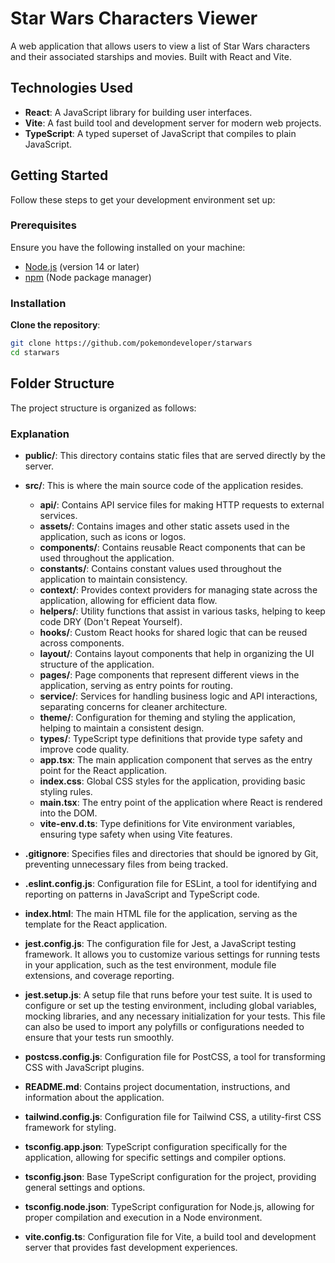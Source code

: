 # Star Wars Characters Viewer

A web application that allows users to view a list of Star Wars characters and their associated starships and movies. Built with React and Vite.

## Technologies Used

- **React**: A JavaScript library for building user interfaces.
- **Vite**: A fast build tool and development server for modern web projects.
- **TypeScript**: A typed superset of JavaScript that compiles to plain JavaScript.

## Getting Started

Follow these steps to get your development environment set up:

### Prerequisites

Ensure you have the following installed on your machine:

- [Node.js](https://nodejs.org/en/) (version 14 or later)
- [npm](https://www.npmjs.com/) (Node package manager)

### Installation

**Clone the repository**:

```bash
git clone https://github.com/pokemondeveloper/starwars
cd starwars
```

## Folder Structure

The project structure is organized as follows:

### Explanation

- **public/**: This directory contains static files that are served directly by the server.

- **src/**: This is where the main source code of the application resides.

  - **api/**: Contains API service files for making HTTP requests to external services.
  - **assets/**: Contains images and other static assets used in the application, such as icons or logos.
  - **components/**: Contains reusable React components that can be used throughout the application.
  - **constants/**: Contains constant values used throughout the application to maintain consistency.
  - **context/**: Provides context providers for managing state across the application, allowing for efficient data flow.
  - **helpers/**: Utility functions that assist in various tasks, helping to keep code DRY (Don't Repeat Yourself).
  - **hooks/**: Custom React hooks for shared logic that can be reused across components.
  - **layout/**: Contains layout components that help in organizing the UI structure of the application.
  - **pages/**: Page components that represent different views in the application, serving as entry points for routing.
  - **service/**: Services for handling business logic and API interactions, separating concerns for cleaner architecture.
  - **theme/**: Configuration for theming and styling the application, helping to maintain a consistent design.
  - **types/**: TypeScript type definitions that provide type safety and improve code quality.
  - **app.tsx**: The main application component that serves as the entry point for the React application.
  - **index.css**: Global CSS styles for the application, providing basic styling rules.
  - **main.tsx**: The entry point of the application where React is rendered into the DOM.
  - **vite-env.d.ts**: Type definitions for Vite environment variables, ensuring type safety when using Vite features.

- **.gitignore**: Specifies files and directories that should be ignored by Git, preventing unnecessary files from being tracked.
- **.eslint.config.js**: Configuration file for ESLint, a tool for identifying and reporting on patterns in JavaScript and TypeScript code.
- **index.html**: The main HTML file for the application, serving as the template for the React application.
- **jest.config.js**: The configuration file for Jest, a JavaScript testing framework. It allows you to customize various settings for running tests in your application, such as the test environment, module file extensions, and coverage reporting.
- **jest.setup.js**: A setup file that runs before your test suite. It is used to configure or set up the testing environment, including global variables, mocking libraries, and any necessary initialization for your tests. This file can also be used to import any polyfills or configurations needed to ensure that your tests run smoothly.
- **postcss.config.js**: Configuration file for PostCSS, a tool for transforming CSS with JavaScript plugins.
- **README.md**: Contains project documentation, instructions, and information about the application.
- **tailwind.config.js**: Configuration file for Tailwind CSS, a utility-first CSS framework for styling.
- **tsconfig.app.json**: TypeScript configuration specifically for the application, allowing for specific settings and compiler options.
- **tsconfig.json**: Base TypeScript configuration for the project, providing general settings and options.
- **tsconfig.node.json**: TypeScript configuration for Node.js, allowing for proper compilation and execution in a Node environment.
- **vite.config.ts**: Configuration file for Vite, a build tool and development server that provides fast development experiences.
